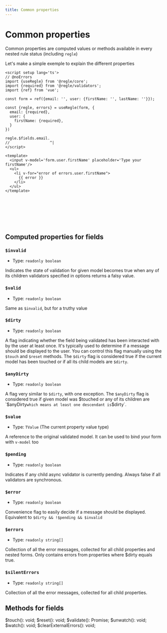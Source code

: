 ```yaml
---
title: Common properties
---
```


# Common properties

Common properties are computed values or methods available in every nested rule status (including `regle`)


Let's make a simple exemple to explain the different properties

``` vue twoslash
<script setup lang='ts'>
// @noErrors
import {useRegle} from '@regle/core';
import {required} from '@regle/validators';
import {ref} from 'vue';

const form = ref({email: '', user: {firstName: '', lastName: ''}});

const {regle, errors} = useRegle(form, {
  email: {required},
  user: {
    firstName: {required},
  }
})

regle.$fields.email.
//                  ^|
</script>

<template>
  <input v-model='form.user.firstName' placeholder='Type your firstName'/>
  <ul>
    <li v-for="error of errors.user.firstName">
      {{ error }}
    </li>
  </ul>
</template>
```
<br/><br/><br/><br/><br/>

## Computed properties for fields

### `$invalid` 
- Type: `readonly boolean`

Indicates the state of validation for given model becomes true when any of its children validators specified in options returns a falsy value.


### `$valid`
- Type: `readonly boolean`
  
Same as `$invalid`, but for a truthy value


### `$dirty`
- Type: `readonly boolean`
  

A flag indicating whether the field being validated has been interacted with by the user at least once. It's typically used to determine if a message should be displayed to the user. You can control this flag manually using the `$touch` and `$reset` methods. The `$dirty` flag is considered true if the current model has been touched or if all its child models are `$dirty`. 


### `$anyDirty`
- Type: `readonly boolean`

A flag very similar to `$dirty`, with one exception. The `$anyDirty` flag is considered true if given model was $touched or any of its children are `$anyDirty` which means at least one descendant is `$dirty`.


### `$value`
- Type: `TValue` (The current property value type)
  
A reference to the original validated model. It can be used to bind your form with `v-model` too


### `$pending`
- Type: `readonly boolean`

Indicates if any child async validator is currently pending. Always false if all validators are synchronous.


### `$error`
- Type: `readonly boolean`

Convenience flag to easily decide if a message should be displayed. Equivalent to `$dirty && !$pending && $invalid`


### `$errors`
- Type: `readonly string[]`

Collection of all the error messages, collected for all child properties and nested forms. Only contains errors from properties where $dirty equals true.

### `$silentErrors`
- Type: `readonly string[]`

Collection of all the error messages, collected for all child properties.


## Methods for fields


  $touch(): void;
  $reset(): void;
  $validate(): Promise;
  $unwatch(): void;
  $watch(): void;
  $clearExternalErrors(): void;
